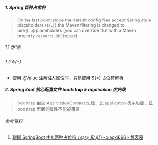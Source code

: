 ##### 1. Spring 两种占位符

> On the last point: since the default config files accept Spring style placeholders (`${…​}`) the Maven filtering is changed to use `@..@` placeholders (you can override that with a Maven property `resource.delimiter`).

###### 1.1 @*@

###### 1.2 ${*}

- 使用 @Value 注解注入属性时，只能使用 ${*} 占位符解析

##### 2. Spring Boot 核心配置文件 bootstrap & application 优先级

> boostrap 由父 ApplicationContext 加载，比 applicaton 优先加载，且 boostrap 里面的属性不能被覆盖



<h6>参考资料</h6>

1. [聊聊 SpringBoot 中的两种占位符：@*@ 和 ${*} - xiaoxi666 - 博客园](https://www.cnblogs.com/xiaoxi666/p/15676529.html)


